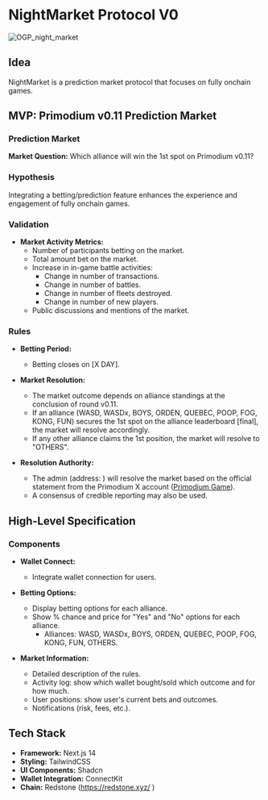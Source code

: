 # NightMarket Protocol V0

![OGP_night_market](https://github.com/libdefi/nightmarket/assets/8872443/d0c65886-4300-44a3-a776-e5ecc64d322e)

## Idea

NightMarket is a prediction market protocol that focuses on fully onchain games.

## MVP: Primodium v0.11 Prediction Market

### Prediction Market

**Market Question:** Which alliance will win the 1st spot on Primodium v0.11?

### Hypothesis

Integrating a betting/prediction feature enhances the experience and engagement of fully onchain games.

### Validation

- **Market Activity Metrics:**
  - Number of participants betting on the market.
  - Total amount bet on the market.
  - Increase in in-game battle activities:
    - Change in number of transactions.
    - Change in number of battles.
    - Change in number of fleets destroyed.
    - Change in number of new players.
  - Public discussions and mentions of the market.

### Rules

- **Betting Period:**
  - Betting closes on [X DAY].

- **Market Resolution:**
  - The market outcome depends on alliance standings at the conclusion of round v0.11. 
  - If an alliance (WASD, WASDx, BOYS, ORDEN, QUEBEC, POOP, FOG, KONG, FUN) secures the 1st spot on the alliance leaderboard [final], the market will resolve accordingly.
  - If any other alliance claims the 1st position, the market will resolve to "OTHERS".

- **Resolution Authority:**
  - The admin (address: ) will resolve the market based on the official statement from the Primodium X account ([Primodium Game](https://x.com/primodiumgame)).
  - A consensus of credible reporting may also be used.

## High-Level Specification

### Components

- **Wallet Connect:**
  - Integrate wallet connection for users.

- **Betting Options:**
  - Display betting options for each alliance.
  - Show % chance and price for "Yes" and "No" options for each alliance.
    - Alliances: WASD, WASDx, BOYS, ORDEN, QUEBEC, POOP, FOG, KONG, FUN, OTHERS.
- **Market Information:**
  - Detailed description of the rules.
  - Activity log: show which wallet bought/sold which outcome and for how much.
  - User positions: show user's current bets and outcomes.
  - Notifications (risk, fees, etc.).

## Tech Stack

- **Framework:** Next.js 14
- **Styling:** TailwindCSS
- **UI Components:** Shadcn
- **Wallet Integration:** ConnectKit
- **Chain:** Redstone (https://redstone.xyz/ )

